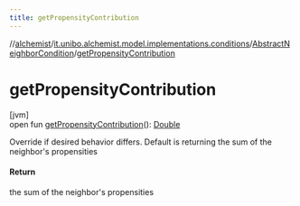 ```yaml
---
title: getPropensityContribution
---
```

//[alchemist](../../../index.html)/[it.unibo.alchemist.model.implementations.conditions](../index.html)/[AbstractNeighborCondition](index.html)/[getPropensityContribution](get-propensity-contribution.html)



# getPropensityContribution



[jvm]\
open fun [getPropensityContribution](get-propensity-contribution.html)(): [Double](https://kotlinlang.org/api/latest/jvm/stdlib/kotlin/-double/index.html)



Override if desired behavior differs. Default is returning the sum of the neighbor's propensities



#### Return



the sum of the neighbor's propensities




